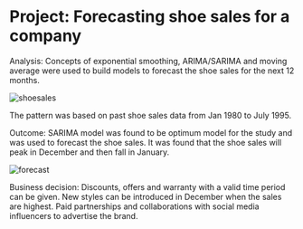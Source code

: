 # Project: Forecasting shoe sales for a company

Analysis: Concepts of exponential smoothing, ARIMA/SARIMA and moving average were used to build models to forecast the shoe sales for the next 12 months. 

![shoesales](https://user-images.githubusercontent.com/122913145/213244791-03d7b2b6-09d8-4a47-9046-0795c8006945.png)

The pattern was based on past shoe sales data from Jan 1980 to July 1995.

Outcome: SARIMA model was found to be optimum model for the study and was used to forecast the shoe sales. It was found that the shoe sales will peak in December and then fall in January.

![forecast](https://user-images.githubusercontent.com/122913145/213244830-7bcb2fad-d320-4cad-9297-59cc94fe1992.png)

Business decision: Discounts, offers and warranty with a valid time period can be given. New styles can be introduced in December when the sales are highest. Paid partnerships and collaborations with social media influencers to advertise the brand.

